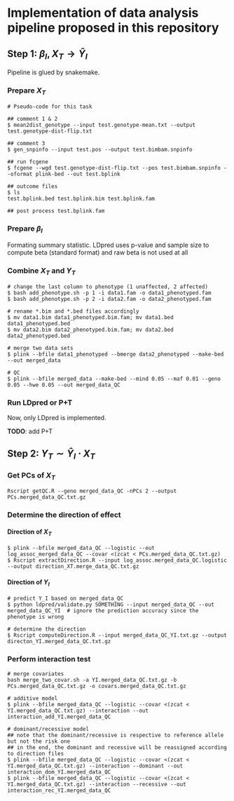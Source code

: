 # Implementation of data analysis pipeline proposed in this repository

## Step 1: $\beta_I, X_T \rightarrow \hat{Y}_I$

Pipeline is glued by snakemake.

### Prepare $X_T$

```
# Pseudo-code for this task

## comment 1 & 2
$ mean2dist_genotype --input test.genotype-mean.txt --output test.genotype-dist-flip.txt

## comment 3
$ gen_snpinfo --input test.pos --output test.bimbam.snpinfo

## run fcgene
$ fcgene --wgd test.genotype-dist-flip.txt --pos test.bimbam.snpinfo --oformat plink-bed --out test.bplink

## outcome files
$ ls
test.bplink.bed test.bplink.bim test.bplink.fam

## post process test.bplink.fam
```

### Prepare $\beta_I$

Formating summary statistic. LDpred uses p-value and sample size to compute beta (standard format) and raw beta is not used at all

### Combine $X_T$ and $Y_T$

```
# change the last column to phenotype (1 unaffected, 2 affected)
$ bash add_phenotype.sh -p 1 -i data1.fam -o data1_phenotyped.fam
$ bash add_phenotype.sh -p 2 -i data2.fam -o data2_phenotyped.fam

# rename *.bim and *.bed files accordingly
$ mv data1.bim data1_phenotyped.bim.fam; mv data1.bed data1_phenotyped.bed
$ mv data2.bim data2_phenotyped.bim.fam; mv data2.bed data2_phenotyped.bed

# merge two data sets
$ plink --bfile data1_phenotyped --bmerge data2_phenotyped --make-bed --out merged_data

# QC
$ plink --bfile merged_data --make-bed --mind 0.05 --maf 0.01 --geno 0.05 --hwe 0.05 --out merged_data_QC
```

### Run LDpred or P+T

Now, only LDpred is implemented.

**TODO**: add P+T

## Step 2: $Y_T \sim \hat{Y}_I \cdot X_T$

### Get PCs of $X_T$

```
Rscript getQC.R --geno merged_data_QC -nPCs 2 --output PCs.merged_data_QC.txt.gz
```

### Determine the direction of effect

#### Direction of $X_T$

```
$ plink --bfile merged_data_QC --logistic --out log_assoc_merged_data_QC --covar <(zcat < PCs.merged_data_QC.txt.gz)
$ Rscript extractDirection.R --input log_assoc.merged_data_QC.logistic --output direction_XT.merge_data_QC.txt.gz
```

#### Direction of $Y_I$

```
# predict Y_I based on merged_data_QC
$ python ldpred/validate.py SOMETHING --input merged_data_QC --out merged_data_QC_YI  # ignore the prediction accuracy since the phenotype is wrong

# determine the direction
$ Rscript computeDirection.R --input merged_data_QC_YI.txt.gz --output directon_YI.merged_data_QC.txt.gz
```

### Perform interaction test

```
# merge covariates
bash merge_two_covar.sh -a YI.merged_data_QC.txt.gz -b PCs.merged_data_QC.txt.gz -o covars.merged_data_QC.txt.gz

# additive model
$ plink --bfile merged_data_QC --logistic --covar <(zcat < YI.merged_data_QC.txt.gz) --interaction --out interaction_add_YI.merged_data_QC

# dominant/recessive model
## note that the dominant/recessive is respective to reference allele but not the risk one
## in the end, the dominant and recessive will be reassigned according to direction files
$ plink --bfile merged_data_QC --logistic --covar <(zcat < YI.merged_data_QC.txt.gz) --interaction --dominant --out interaction_dom_YI.merged_data_QC
$ plink --bfile merged_data_QC --logistic --covar <(zcat < YI.merged_data_QC.txt.gz) --interaction --recessive --out interaction_rec_YI.merged_data_QC
```
